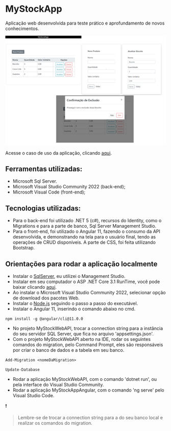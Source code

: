 # MyStockApp

Aplicação web desenvolvida para teste prático e aprofundamento de novos conhecimentos.

![ScreenshotsMyStockApp](https://github.com/joosephlr/MyStockApp/blob/main/PrintsMyStockApp.png)

Acesse o caso de uso da aplicação, clicando [aqui](https://github.com/joosephlr/MyStockApp/blob/main/CasosdeUso-AppMyStock.png).

## Ferramentas utilizadas: 

- Microsoft Sql Server.
- Microsoft Visual Studio Community 2022 (back-end); 
- Microsoft Visual Code (front-end);

## Tecnologias utilizadas:

- Para o back-end foi utilizado .NET 5 (c#), recursos do Identity, como o Migrations e para a parte de banco, Sql Server Management Studio.
- Para o front-end, foi utilizado o Angular 11, fazendo o consumo da API desenvolvida, e demonstrando na tela para o usuário final, tendo as operações de CRUD disponíveis. A parte de CSS, foi feita utilizando Bootstrap.

## Orientações para rodar a aplicação localmente

- Instalar o [SqlServer](https://www.microsoft.com/pt-br/sql-server/sql-server-downloads), eu utilizei o Management Studio.
- Instalar em seu computador o ASP .NET Core 3.1 RunTime, você pode baixar clicando [aqui](https://dotnet.microsoft.com/download/dotnet/thank-you/runtime-aspnetcore-3.1.21-windows-hosting-bundle-installer).
- Ao instalar o Microsoft Visual Studio Community 2022, selecionar opção de download dos pacotes Web.
- Instalar o [Node.js](https://nodejs.org/en/download/) seguindo o passo a passo do executável.
- Instalar o Angular 11, inserindo o comando abaixo no cmd.
```
npm install -g @angular/cli@11.0.0
```
- No projeto MyStockWebAPI, trocar a connection string para a instância do seu servidor SQL Server, que fica no arquivo 'appsettings.json'.
- Com o projeto MyStockWebAPI aberto na IDE, rodar os seguintes comandos do migration, pelo Command Prompt, eles são responsáveis por criar o banco de dados e a tabela em seu banco. 
```
Add-Migration <nomeDaMigration>
```

```
Update-Database
```
- Rodar a aplicação MyStockWebAPI, com o comando 'dotnet run', ou pela interface do Visual Studio Community.
- Rodar a aplicação MyStockAppAngular, com o comando 'ng serve' pelo Visual Studio Code.
  
:exclamation:
> Lembre-se de trocar a connection string para a do seu banco local e realizar os comandos do migration.
